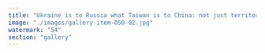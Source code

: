 ```yaml
---
title: "Ukraine is to Russia what Taiwan is to China: not just territories in dispute, but vibrant communities of dissidents, stubbornly shaping their own destinies. <br /><br />Both wrestle with the weight of history and the pressure of looming neighbors, yet their greatest resistance is the refusal to surrender their fluidity, identity, and drive for self-determination. <br /><br />Freedom, after all, is less about borders and more about the resonant courage to adapt, aspire, and remain unbroken—no matter how powerful the opposing force. <br /><br />Let us amplify the voices that choose to spiral, not collapse, in the face of coercion. <br /><br /><br />#Resonance <br />#Fluidity <br />#Freedom <br />#Ukraine <br />#Taiwan"
image: "./images/gallery-item-050-02.jpg"
watermark: "54"
section: "gallery"
---
```

